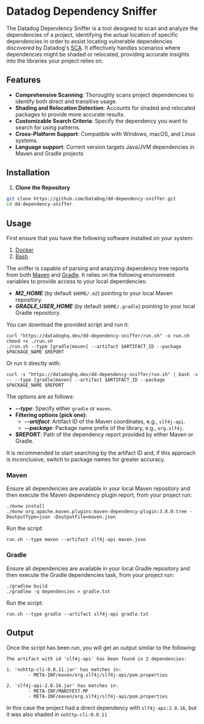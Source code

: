 # Datadog Dependency Sniffer

The Datadog Dependency Sniffer is a tool designed to scan and analyze the dependencies of a project, identifying the
actual location of specific dependencies in order to assist locating vulnerable dependencies discovered by Datadog's
[SCA](https://www.datadoghq.com/product/software-composition-analysis/).
It effectively handles scenarios where dependencies might be shaded or relocated, providing accurate insights into the
libraries your project relies on.

## Features

- **Comprehensive Scanning**: Thoroughly scans project dependencies to identify both direct and transitive usage.
- **Shading and Relocation Detection**: Accounts for shaded and relocated packages to provide more accurate results.
- **Customizable Search Criteria**: Specify the dependency you want to search for using patterns.
- **Cross-Platform Support**: Compatible with Windows, macOS, and Linux systems.
- **Language support**: Current version targets Java/JVM dependencies in Maven and Gradle projects

## Installation

1. **Clone the Repository**

```bash
git clone https://github.com/DataDog/dd-dependency-sniffer.git
cd dd-dependency-sniffer
```

## Usage

First ensure that you have the following software installed on your system:
1. [Docker](https://docs.docker.com/engine/install/)
2. [Bash](https://www.gnu.org/software/bash/)

The sniffer is capable of parsing and analyzing dependency tree reports from
both [Maven](https://maven.apache.org/plugins/maven-dependency-plugin/tree-mojo.html)
and [Gradle](https://docs.gradle.org/current/userguide/viewing_debugging_dependencies.html). It relies on the following
environment variables to provide access to your local dependencies:

- **_M2_HOME_** (by default `$HOME/.m2`) pointing to your local Maven repository.
- **_GRADLE_USER_HOME_** (by default `$HOME/.gradle`) pointing to your local Gradle repository.

You can download the provided script and run it:

```shell
curl "https://datadoghq.dev/dd-dependency-sniffer/run.sh" -o run.sh
chmod +x ./run.sh
./run.sh --type [gradle|maven] --artifact $ARTIFACT_ID --package $PACKAGE_NAME $REPORT
```

Or run it directly with:

```shell
curl -s "https://datadoghq.dev/dd-dependency-sniffer/run.sh" | bash -s -- --type [gradle|maven] --artifact $ARTIFACT_ID --package $PACKAGE_NAME $REPORT
```

The options are as follows:

- **_--type_**: Specify either `gradle` or `maven`.
- **Filtering options (pick one)**:
    - **_--artifact_**: Artifact ID of the Maven coordinates, e.g., `slf4j-api`.
    - **_--package_**: Package name prefix of the library, e.g., `org.slf4j`.
- **$REPORT**: Path of the dependency report provided by either Maven or Gradle.

It is recommended to start searching by the artifact ID and, if this approach is inconclusive, switch to package names
for greater accuracy.

### Maven

Ensure all dependencies are available in your local Maven repository and then execute the Maven dependency plugin
report, from your project run:

```shell
./mvnw install
./mvnw org.apache.maven.plugins:maven-dependency-plugin:3.8.0:tree -DoutputType=json -DoutputFile=maven.json
```

Run the script:

```shell
run.sh --type maven --artifact slf4j-api maven.json
```

### Gradle

Ensure all dependencies are available in your local Gradle repository and then execute the Gradle dependencies task,
from your project run:

```shell
./gradlew build
./gradlew -q dependencies > gradle.txt
```

Run the script:

```shell
run.sh --type gradle --artifact slf4j-api gradle.txt
```

## Output
Once the script has been run, you will get an output similar to the following:

```text
The artifact with id 'slf4j-api' has been found in 2 dependencies:

1. 'nohttp-cli-0.0.11.jar' has matches in:
        - META-INF/maven/org.slf4j/slf4j-api/pom.properties

2. 'slf4j-api-2.0.16.jar' has matches in:
        - META-INF/MANIFEST.MF
        - META-INF/maven/org.slf4j/slf4j-api/pom.properties
```

In this case the project had a direct dependency with `slf4j-api:2.0.16`, but it was also shaded in `nohttp-cli:0.0.11`
